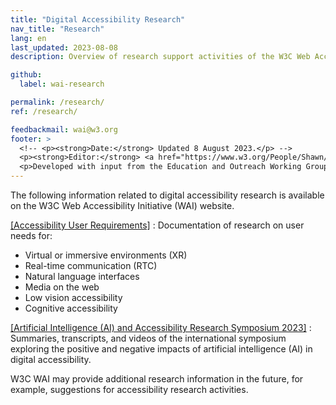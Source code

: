 ```yaml
---
title: "Digital Accessibility Research"
nav_title: "Research"
lang: en
last_updated: 2023-08-08
description: Overview of research support activities of the W3C Web Accessibility Initiative (WAI).

github:
  label: wai-research

permalink: /research/
ref: /research/

feedbackmail: wai@w3.org
footer: >
  <!-- <p><strong>Date:</strong> Updated 8 August 2023.</p> -->
  <p><strong>Editor:</strong> <a href="https://www.w3.org/People/Shawn/">Shawn Lawton Henry</a>.</p>
  <p>Developed with input from the Education and Outreach Working Group (<a href="https://www.w3.org/WAI/EO/">EOWG</a>).</p>
---
```


The following information related to digital accessibility research is available on the W3C Web Accessibility Initiative (WAI) website.

[[Accessibility User Requirements]](/research/user-requirements/)
: Documentation of research on user needs for:
  - Virtual or immersive environments (XR)
  - Real-time communication (RTC)
  - Natural language interfaces
  - Media on the web
  - Low vision accessibility
  - Cognitive accessibility

[[Artificial Intelligence (AI) and Accessibility Research Symposium 2023]](/research/ai2023/)
:   Summaries, transcripts, and videos of the international symposium exploring the positive and negative impacts of artificial intelligence (AI) in digital accessibility.

W3C WAI may provide additional research information in the future, for example, suggestions for accessibility research activities.
